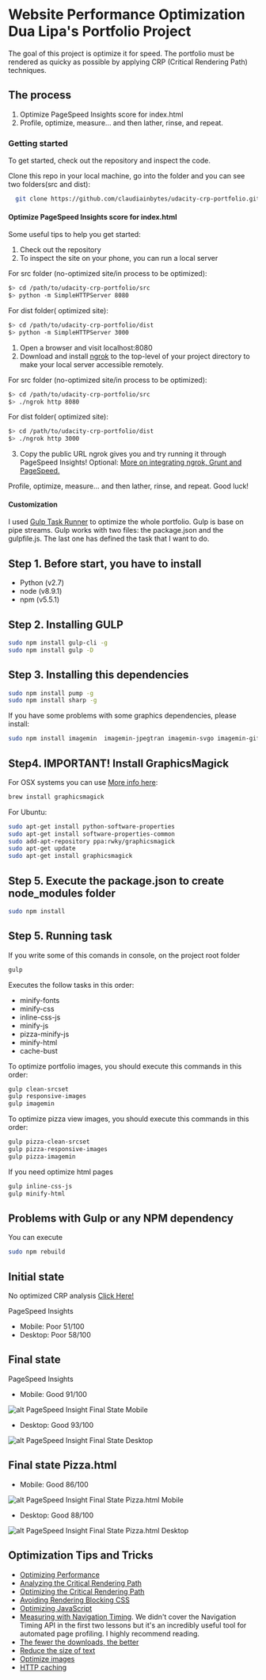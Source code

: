 Website Performance Optimization Dua Lipa's Portfolio Project
=============================================================

The goal of this project is optimize it for speed. The portfolio must be rendered as quicky as possible by applying CRP (Critical Rendering Path) techniques.

## The process

1. Optimize PageSpeed Insights score for index.html
2. Profile, optimize, measure... and then lather, rinse, and repeat.

### Getting started

To get started, check out the repository and inspect the code.

Clone this repo in your local machine, go into the folder and you can see two folders(src and dist):
```bash
  git clone https://github.com/claudiainbytes/udacity-crp-portfolio.git

```

#### Optimize PageSpeed Insights score for index.html

Some useful tips to help you get started:

1. Check out the repository
1. To inspect the site on your phone, you can run a local server

For src folder (no-optimized site/in process to be optimized):

  ```bash
  $> cd /path/to/udacity-crp-portfolio/src
  $> python -m SimpleHTTPServer 8080
  ```

For dist folder( optimized site):

  ```bash
  $> cd /path/to/udacity-crp-portfolio/dist
  $> python -m SimpleHTTPServer 3000
  ```

1. Open a browser and visit localhost:8080
2. Download and install [ngrok](https://ngrok.com/) to the top-level of your project directory to make your local server accessible remotely.

For src folder (no-optimized site/in process to be optimized):
  ```bash
  $> cd /path/to/udacity-crp-portfolio/src
  $> ./ngrok http 8080
  ```

For dist folder( optimized site):

  ```bash
  $> cd /path/to/udacity-crp-portfolio/dist
  $> ./ngrok http 3000
  ```

3. Copy the public URL ngrok gives you and try running it through PageSpeed Insights! Optional: [More on integrating ngrok, Grunt and PageSpeed.](http://www.jamescryer.com/2014/06/12/grunt-pagespeed-and-ngrok-locally-testing/)

Profile, optimize, measure... and then lather, rinse, and repeat. Good luck!

#### Customization

I used [Gulp Task Runner](https://github.com/gulpjs/gulp) to optimize the whole portfolio. Gulp is base on pipe streams. Gulp works with two files: the package.json and the gulpfile.js. The last one
has defined the task that I want to do.

## Step 1. Before start, you have to install

- Python (v2.7)
- node (v8.9.1)
- npm  (v5.5.1)

## Step 2. Installing GULP

```bash
sudo npm install gulp-cli -g
sudo npm install gulp -D
```
## Step 3. Installing this dependencies

```bash
sudo npm install pump -g
sudo npm install sharp -g
```
If you have some problems with some graphics dependencies, please install:

```bash
sudo npm install imagemin  imagemin-jpegtran imagemin-svgo imagemin-gifsicle imagemin-optipng jpegtran-bin optipng-bin --save --unsafe-perm=true --allow-root
```

## Step4. IMPORTANT! Install GraphicsMagick

For OSX systems you can use [More info here](http://macappstore.org/graphicsmagick/):

```bash
brew install graphicsmagick
```

For Ubuntu:

```bash
sudo apt-get install python-software-properties
sudo apt-get install software-properties-common
sudo add-apt-repository ppa:rwky/graphicsmagick
sudo apt-get update
sudo apt-get install graphicsmagick
```

## Step 5. Execute the package.json to create node_modules folder

```bash
sudo npm install
```

## Step 5. Running task

If you write some of this comands in console, on the project root folder

```bash
gulp
```
Executes the follow tasks in this order:
- minify-fonts
- minify-css
- inline-css-js
- minify-js
- pizza-minify-js
- minify-html
- cache-bust

To optimize portfolio images, you should execute this commands in this order:

```bash
gulp clean-srcset
gulp responsive-images
gulp imagemin
```

To optimize pizza view images, you should execute this commands in this order:

```bash
gulp pizza-clean-srcset
gulp pizza-responsive-images
gulp pizza-imagemin
```

If you need optimize html pages

```bash
gulp inline-css-js
gulp minify-html
```

## Problems with Gulp or any NPM dependency

You can execute

```bash
sudo npm rebuild
```

## Initial state

No optimized CRP analysis [Click Here!](https://docs.google.com/document/d/1DvGxhN3kCA5f8K88sdbSXMN1HK8UhtkRkeOE-zvwmlY/edit?usp=sharing)

PageSpeed Insights

- Mobile: Poor 51/100
- Desktop: Poor 58/100

## Final state

PageSpeed Insights

- Mobile: Good 91/100

![alt PageSpeed Insight Final State Mobile](https://github.com/claudiainbytes/udacity-crp-portfolio/blob/master/crp_analysis/insights_mobile.png)

- Desktop: Good 93/100

![alt PageSpeed Insight Final State Desktop](https://github.com/claudiainbytes/udacity-crp-portfolio/blob/master/crp_analysis/insights_desktop.png)

## Final state Pizza.html

- Mobile: Good 86/100

![alt PageSpeed Insight Final State Pizza.html Mobile](https://github.com/claudiainbytes/udacity-crp-portfolio/blob/master/crp_analysis/insights_pizza_mobile.png)

- Desktop: Good 88/100

![alt PageSpeed Insight Final State Pizza.html Desktop](https://github.com/claudiainbytes/udacity-crp-portfolio/blob/master/crp_analysis/insights_pizza_desktop.png)

## Optimization Tips and Tricks
* [Optimizing Performance](https://developers.google.com/web/fundamentals/performance/ "web performance")
* [Analyzing the Critical Rendering Path](https://developers.google.com/web/fundamentals/performance/critical-rendering-path/analyzing-crp.html "analyzing crp")
* [Optimizing the Critical Rendering Path](https://developers.google.com/web/fundamentals/performance/critical-rendering-path/optimizing-critical-rendering-path.html "optimize the crp!")
* [Avoiding Rendering Blocking CSS](https://developers.google.com/web/fundamentals/performance/critical-rendering-path/render-blocking-css.html "render blocking css")
* [Optimizing JavaScript](https://developers.google.com/web/fundamentals/performance/critical-rendering-path/adding-interactivity-with-javascript.html "javascript")
* [Measuring with Navigation Timing](https://developers.google.com/web/fundamentals/performance/critical-rendering-path/measure-crp.html "nav timing api"). We didn't cover the Navigation Timing API in the first two lessons but it's an incredibly useful tool for automated page profiling. I highly recommend reading.
* <a href="https://developers.google.com/web/fundamentals/performance/optimizing-content-efficiency/eliminate-downloads.html">The fewer the downloads, the better</a>
* <a href="https://developers.google.com/web/fundamentals/performance/optimizing-content-efficiency/optimize-encoding-and-transfer.html">Reduce the size of text</a>
* <a href="https://developers.google.com/web/fundamentals/performance/optimizing-content-efficiency/image-optimization.html">Optimize images</a>
* <a href="https://developers.google.com/web/fundamentals/performance/optimizing-content-efficiency/http-caching.html">HTTP caching</a>

